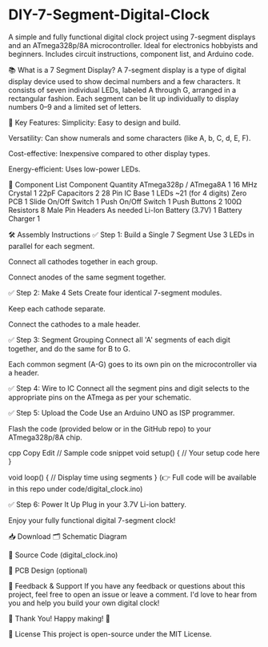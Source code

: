 # DIY-7-Segment-Digital-Clock
A simple and fully functional digital clock project using 7-segment displays and an ATmega328p/8A microcontroller. Ideal for electronics hobbyists and beginners. Includes circuit instructions, component list, and Arduino code.





📚 What is a 7 Segment Display?
A 7-segment display is a type of digital display device used to show decimal numbers and a few characters. It consists of seven individual LEDs, labeled A through G, arranged in a rectangular fashion. Each segment can be lit up individually to display numbers 0–9 and a limited set of letters.

🔹 Key Features:
Simplicity: Easy to design and build.

Versatility: Can show numerals and some characters (like A, b, C, d, E, F).

Cost-effective: Inexpensive compared to other display types.

Energy-efficient: Uses low-power LEDs.


🧰 Component List
Component	Quantity
ATmega328p / ATmega8A	1
16 MHz Crystal	1
22pF Capacitors	2
28 Pin IC Base	1
LEDs	~21 (for 4 digits)
Zero PCB	1
Slide On/Off Switch	1
Push On/Off Switch	1
Push Buttons	2
100Ω Resistors	8
Male Pin Headers	As needed
Li-Ion Battery (3.7V)	1
Battery Charger	1

🛠️ Assembly Instructions
✅ Step 1: Build a Single 7 Segment
Use 3 LEDs in parallel for each segment.

Connect all cathodes together in each group.

Connect anodes of the same segment together.

✅ Step 2: Make 4 Sets
Create four identical 7-segment modules.

Keep each cathode separate.

Connect the cathodes to a male header.

✅ Step 3: Segment Grouping
Connect all 'A' segments of each digit together, and do the same for B to G.

Each common segment (A-G) goes to its own pin on the microcontroller via a header.

✅ Step 4: Wire to IC
Connect all the segment pins and digit selects to the appropriate pins on the ATmega as per your schematic.

✅ Step 5: Upload the Code
Use an Arduino UNO as ISP programmer.

Flash the code (provided below or in the GitHub repo) to your ATmega328p/8A chip.

cpp
Copy
Edit
// Sample code snippet
void setup() {
  // Your setup code here
}

void loop() {
  // Display time using segments
}
(👉 Full code will be available in this repo under code/digital_clock.ino)

✅ Step 6: Power It Up
Plug in your 3.7V Li-ion battery.

Enjoy your fully functional digital 7-segment clock!

📥 Download
🗂️ Schematic Diagram

🧾 Source Code (digital_clock.ino)

📄 PCB Design (optional)

💬 Feedback & Support
If you have any feedback or questions about this project, feel free to open an issue or leave a comment. I'd love to hear from you and help you build your own digital clock!

🙏 Thank You!
Happy making! 🌟

🔗 License
This project is open-source under the MIT License.
